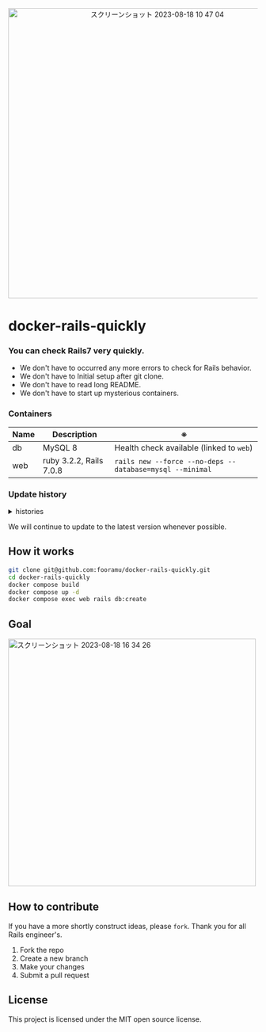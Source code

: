 
<div align="center">
  <img width="586" alt="スクリーンショット 2023-08-18 10 47 04" src="https://github.com/fooramu/docker-rails-quickly/assets/434513/94cd06e1-27d7-4b4a-9941-f392e730f966">
</div>

# docker-rails-quickly

### You can check Rails7 very quickly.

- We don't have to occurred any more errors to check for Rails behavior.
- We don't have to Initial setup after git clone.
- We don't have to read long README.
- We don't have to start up mysterious containers.

### Containers

Name | Description | ※
--- | --- | ---
db | MySQL 8 | Health check available (linked to `web`)
web | ruby 3.2.2, Rails 7.0.8 | `rails new --force --no-deps --database=mysql --minimal`

### Update history

<details>
<summary>histories</summary>
<a href="https://github.com/fooramu/docker-rails-quickly/commit/1fbd12381ed9ca66f016fa51bb9ab09094cfa9f4">7.0.8 - 2023.09.19</a>
</details>

We will continue to update to the latest version whenever possible.

## How it works

```bash
git clone git@github.com:fooramu/docker-rails-quickly.git
cd docker-rails-quickly
docker compose build
docker compose up -d
docker compose exec web rails db:create
```

## Goal

<img width="500" alt="スクリーンショット 2023-08-18 16 34 26" src="https://github.com/fooramu/docker-rails-quickly/assets/434513/8f5bedde-e384-42af-8eeb-04808389ee2a">

## How to contribute

If you have a more shortly construct ideas, please `fork`.
Thank you for all Rails engineer's.

1. Fork the repo
2. Create a new branch
3. Make your changes
4. Submit a pull request

## License

This project is licensed under the MIT open source license.
